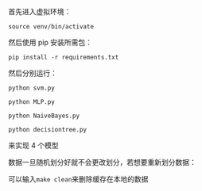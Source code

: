 首先进入虚拟环境：

`source venv/bin/activate`

然后使用 pip 安装所需包：

`pip install -r requirements.txt`

然后分别运行：

`python svm.py`

`python MLP.py`

`python NaiveBayes.py`

`python decisiontree.py`

来实现 4 个模型

数据一旦随机划分好就不会更改划分，若想要重新划分数据：

可以输入`make clean`来删除缓存在本地的数据